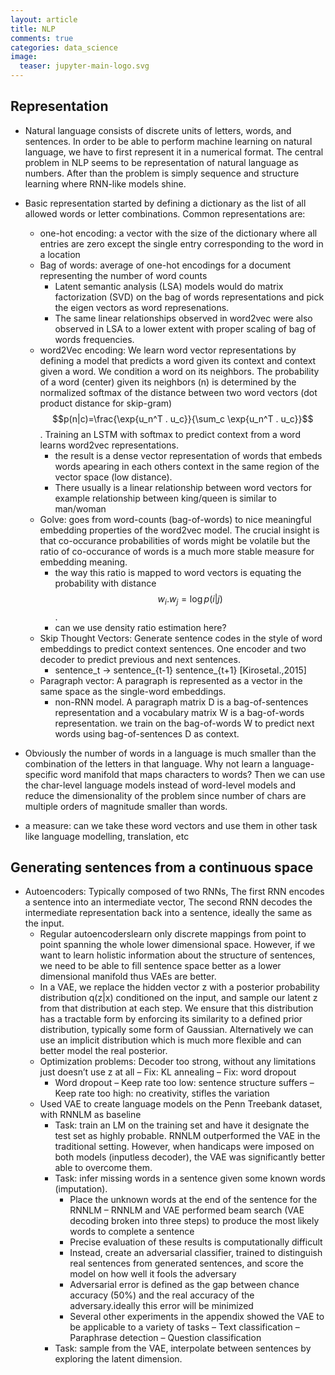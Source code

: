 ```yaml
---
layout: article
title: NLP
comments: true
categories: data_science
image:
  teaser: jupyter-main-logo.svg
---
```


## Representation
- Natural language consists of discrete units of letters, words, and sentences. In order to be able to perform machine learning on natural language, we have to first represent it in a numerical format. The central problem in NLP seems to be representation of natural language as numbers. After than the problem is simply sequence and structure learning where RNN-like models shine. 

- Basic representation started by defining a dictionary as the list of all allowed words or letter combinations. Common representations are:
    + one-hot encoding: a vector with the size of the dictionary where all entries are zero except the single entry corresponding to the word in a location
    + Bag of words: average of one-hot encodings for a document representing the number of word counts 
        * Latent semantic analysis (LSA) models would do matrix factorization (SVD) on the bag of words representations and pick the eigen vectors as word represenations. 
        * The same linear relationships observed in word2vec were also observed in LSA to a lower extent with proper scaling of bag of words frequencies. 
    + word2Vec encoding: We learn word vector representations by defining a model that predicts a word given its context and context given a word. We condition a word on its neighbors. The probability of a word (center) given its neighbors (n) is determined by the normalized softmax of the distance between two word vectors (dot product distance for skip-gram) $$p(n|c)=\frac{\exp{u_n^T . u_c}}{\sum_c \exp{u_n^T . u_c}}$$. Training an LSTM with softmax to predict context from a word learns word2vec representations.
        * the result is a dense vector representation of words that embeds words apearing in each others context in the same region of the vector space (low distance).
        * There usually is a linear relationship between word vectors for example relationship between king/queen is similar to man/woman
    + Golve: goes from word-counts (bag-of-words) to nice meaningful embedding properties of the word2vec model. The crucial insight is that co-occurance probabilities of words might be volatile but the ratio of co-occurance of words is a much more stable measure for embedding meaning. 
        * the way this ratio is mapped to word vectors is equating the probability with distance $$w_i.w_j=\log p(i|j)$$.
        * can we use density ratio estimation here?
    + Skip Thought Vectors: Generate sentence codes in the style of word embeddings to predict context sentences. One encoder and two decoder to predict previous and next sentences.
        * sentence_t -> sentence_{t-1} sentence_{t+1} [Kirosetal.,2015]
    + Paragraph vector: A paragraph is represented as a vector in the same space as the single-word embeddings.
        * non-RNN model. A paragraph matrix D is a bag-of-sentences representation and a vocabulary matrix W is a bag-of-words representation. we train on the bag-of-words W to predict next words using bag-of-sentences D as context.


- Obviously the number of words in a language is much smaller than the combination of the letters in that language. Why not learn a language-specific word manifold that maps characters to words? Then we can use the char-level language models instead of word-level models and reduce the dimensionality of the problem since number of chars are multiple orders of magnitude smaller than words. 

- a measure: can we take these word vectors and use them in other task like language modelling, translation, etc

## Generating sentences from a continuous space

- Autoencoders: Typically composed of two RNNs, The first RNN encodes a sentence into an intermediate vector, The second RNN decodes the intermediate representation back into a sentence, ideally the same as the input.
    + Regular autoencoderslearn only discrete mappings from point to point spanning the whole lower dimensional space. However, if we want to learn holistic information about the structure of sentences, we need to be able to fill sentence space better as a lower dimensional manifold thus VAEs are better. 
    + In a VAE, we replace the hidden vector z with a posterior probability distribution q(z|x) conditioned on the input, and sample our latent z from that distribution at each step. We ensure that this distribution has a tractable form by enforcing its similarity to a defined prior distribution, typically some form of Gaussian. Alternatively we can use an implicit distribution which is much more flexible and can better model the real posterior. 
    + Optimization problems: Decoder too strong, without any limitations just doesn’t use z at all – Fix: KL annealing – Fix: word dropout
        * Word dropout – Keep rate too low: sentence structure suffers – Keep rate too high: no creativity, stifles the variation
    + Used VAE to create language models on the Penn Treebank dataset, with RNNLM as baseline
        * Task: train an LM on the training set and have it designate the test set as highly probable. RNNLM outperformed the VAE in the traditional setting. However, when handicaps were imposed on both models (inputless decoder), the VAE was significantly better able to overcome them.
        * Task: infer missing words in a sentence given some known words (imputation).
            - Place the unknown words at the end of the sentence for the RNNLM –  RNNLM and VAE performed beam search (VAE decoding broken into three steps) to produce the most likely words to complete a sentence
            - Precise evaluation of these results is computationally difficult
            - Instead, create an adversarial classifier, trained to distinguish real sentences from generated sentences, and score the model on how well it fools the adversary
            - Adversarial error is defined as the gap between chance accuracy (50%) and the real accuracy of the adversary.ideally this error will be minimized
            - Several other experiments in the appendix showed the VAE to be applicable to a variety of tasks – Text classification – Paraphrase detection – Question classification
        * Task: sample from the VAE, interpolate between sentences by exploring the latent dimension.





